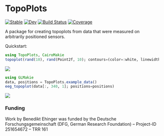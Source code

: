 # TopoPlots

[![Stable](https://img.shields.io/badge/docs-stable-blue.svg)](https://MakieOrg.github.io/TopoPlots.jl/stable)
[![Dev](https://img.shields.io/badge/docs-dev-blue.svg)](https://MakieOrg.github.io/TopoPlots.jl/dev)
[![Build Status](https://github.com/MakieOrg/TopoPlots.jl/actions/workflows/CI.yml/badge.svg?branch=master)](https://github.com/MakieOrg/TopoPlots.jl/actions/workflows/CI.yml?query=branch%3Amaster)
[![Coverage](https://codecov.io/gh/MakieOrg/TopoPlots.jl/branch/master/graph/badge.svg)](https://codecov.io/gh/MakieOrg/TopoPlots.jl)


A package for creating topoplots from data that were measured on arbitrarily positioned sensors.

Quickstart:
```julia
using TopoPlots, CairoMakie
topoplot(rand(10), rand(Point2f, 10); contours=(color=:white, linewidth=2), label_scatter=true, bounding_geometry=Rect)
```
![](https://user-images.githubusercontent.com/1010467/176476327-4d29d1db-456d-4148-89f1-fa84796dc14b.png)


```julia
using GLMakie
data, positions = TopoPlots.example_data()
eeg_topoplot(data[:, 340, 1]; positions=positions)
```
![](https://user-images.githubusercontent.com/1010467/175339668-56646201-1a1d-4484-bc44-2f0a41df98c1.png)



### Funding
Work by Benedikt Ehinger was funded by the Deutsche Forschungsgemeinschaft (DFG, German Research Foundation) – Project-ID 251654672 – TRR 161
